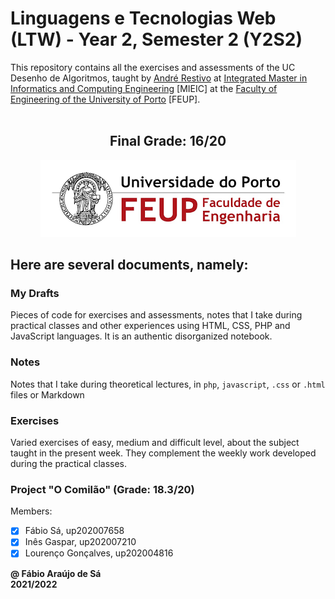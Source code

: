 # Linguagens e Tecnologias Web (LTW) - Year 2, Semester 2 (Y2S2)

This repository contains all the exercises and assessments of the UC Desenho de Algoritmos, taught by [André Restivo](https://web.fe.up.pt/~arestivo/page/courses/ltw/) at [Integrated Master in Informatics and Computing Engineering](https://sigarra.up.pt/feup/pt/cur_geral.cur_view?pv_curso_id=742) [MIEIC] at the [Faculty of Engineering of the University of Porto](https://sigarra.up.pt/feup/pt/web_page.Inicial) [FEUP]. <br> <br>

<h2 align = "center" >Final Grade: 16/20</h2>
<p align = "center" >
  <img 
       title = "FEUP logo"
       src = "Images//FEUP_Logo.png" 
       alt = "FEUP Logo" 
       />
</p>

## Here are several documents, namely:

### My Drafts <br/>
Pieces of code for exercises and assessments, notes that I take during practical classes and other experiences using HTML, CSS, PHP and JavaScript languages. It is an authentic disorganized notebook. <br>

### Notes
Notes that I take during theoretical lectures, in `php`, `javascript`, `.css` or `.html` files or Markdown <br>

### Exercises
Varied exercises of easy, medium and difficult level, about the subject taught in the present week. They complement the weekly work developed during the practical classes. <br>

### Project "O Comilão" (Grade: 18.3/20)

Members:
- [x] Fábio Sá, up202007658 
- [x] Inês Gaspar, up202007210 
- [x] Lourenço Gonçalves, up202004816 

**@ Fábio Araújo de Sá** <br>
**2021/2022**